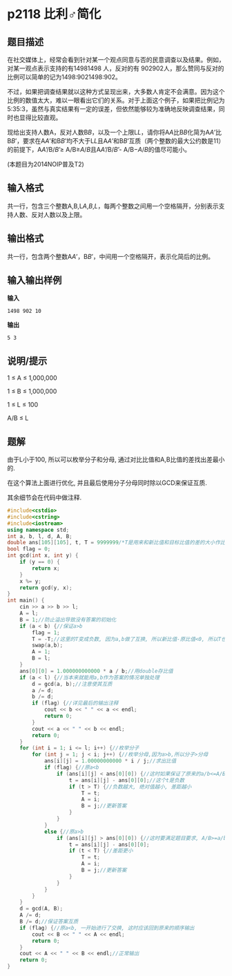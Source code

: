 # p2118 比利♂简化

## 题目描述

在社交媒体上，经常会看到针对某一个观点同意与否的民意调查以及结果。例如，对某一观点表示支持的有14981498 人，反对的有 902902人，那么赞同与反对的比例可以简单的记为1498:9021498:902。

不过，如果把调查结果就以这种方式呈现出来，大多数人肯定不会满意。因为这个比例的数值太大，难以一眼看出它们的关系。对于上面这个例子，如果把比例记为5:35:3，虽然与真实结果有一定的误差，但依然能够较为准确地反映调查结果，同时也显得比较直观。

现给出支持人数A，反对人数B*B*，以及一个上限L*L*，请你将A*A*比B*B*化简为A*A*’比B*B*’，要求在A*A*’和B*B*’均不大于L*L*且A*A*’和B*B*’互质（两个整数的最大公约数是11）的前提下，A*A*’/B/*B*’≥ A/B≥*A*/*B*且A*A*’/B/*B*’- A/B−*A*/*B*的值尽可能小。

(本题目为2014NOIP普及T2)

## 输入格式

共一行，包含三个整数A,B,L*A*,*B*,*L*，每两个整数之间用一个空格隔开，分别表示支持人数、反对人数以及上限。

## 输出格式

共一行，包含两个整数A*A*’，B*B*’，中间用一个空格隔开，表示化简后的比例。

## 输入输出样例

**输入**

```
1498 902 10
```

**输出**

```
5 3
```

## 说明/提示

1 ≤ A ≤ 1,000,000

1 ≤ B ≤ 1,000,000

1 ≤ L ≤ 100

A/B ≤ L

## 题解

由于L小于100, 所以可以枚举分子和分母, 通过对比比值和A,B比值的差找出差最小的.

在这个算法上面进行优化, 并且最后使用分子分母同时除以GCD来保证互质.

其余细节会在代码中做注释.

```c++
#include<cstdio>
#include<cstring>
#include<iostream>
using namespace std;
int a, b, l, d, A, B;
double ans[105][105], t, T = 9999999/*T是用来和新比值和目标比值的差的大小作比较的, 存储绝对值最小的差*/;	
bool flag = 0;
int gcd(int x, int y) {
	if (y == 0) {
		return x;
	}
	x %= y;
	return gcd(y, x);
}
int main() {
	cin >> a >> b >> l;
	A = l;
	B = 1;//防止溢出导致没有答案的初始化
	if (a < b) {//保证a>b
		flag = 1;
		T = -T;//这里的T变成负数, 因为a,b做了互换, 所以新比值-原比值<0, 所以T也要小于0.
		swap(a,b);
		A = 1;
		B = l;
	}
	ans[0][0] = 1.000000000000 * a / b;//用double存比值
	if (a < l) {//当本来就能用a,b作为答案的情况单独处理
		d = gcd(a, b);//注意使其互质
		a /= d;
		b /= d;
		if (flag) {//详见最后的输出注释
			cout << b << " " << a << endl;
			return 0;
		}
		cout << a << " " << b << endl;
		return 0;
	}
	for (int i = 1; i <= l; i++) {//枚举分子
		for (int j = 1; j < i; j++) {//枚举分母,因为a>b,所以分子>分母
			ans[i][j] = 1.00000000000 * i / j;//求出比值
			if (flag) {//原a<b
				if (ans[i][j] < ans[0][0]) {//这时如果保证了原来的a/b<=A/B, 就需要让交换处理后的a/b>=A/B, 才能保证答案符合要求
					t = ans[i][j] - ans[0][0];//这个t是负数
					if (t > T) {//负数越大, 绝对值越小, 差距越小
						T = t;
						A = i;
						B = j;//更新答案
					}
				}
			}
			else {//原a>b
				if (ans[i][j] > ans[0][0]) {//这时要满足题目要求, A/B>=a/b
					t = ans[i][j] - ans[0][0];
					if (t < T) {//差距更小
						T = t;
						A = i;
						B = j;//更新答案
					}
				}
			}
		}
	}
	d = gcd(A, B);
	A /= d;
	B /= d;//保证答案互质
	if (flag) {//原a<b, 一开始进行了交换, 这时应该回到原来的顺序输出
		cout << B << " " << A << endl;
		return 0;
	}
	cout << A << " " << B << endl;//正常输出
	return 0;
}
```

